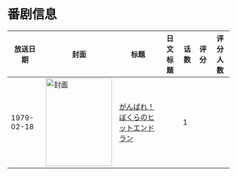 # 番剧信息

|放送日期|封面|标题|日文标题|话数|评分|评分人数|
|---|---|---|---|---|---|---|
|1979-02-18|<img src="https://lain.bgm.tv/pic/cover/c/20/a2/220036_NPW8K.jpg" alt="封面" style="width:150px;height:200px;object-fit:cover;">|[がんばれ！ぼくらのヒットエンドラン](https://bangumi.tv/subject/220036)||1|||
